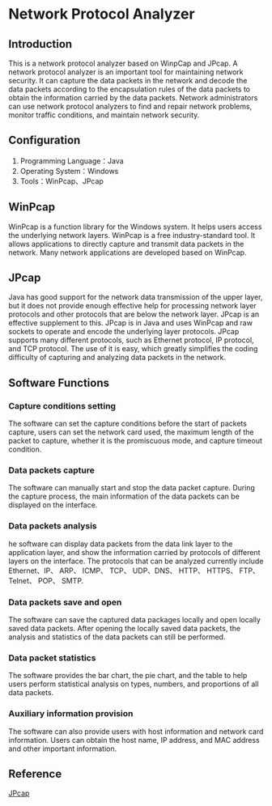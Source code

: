# Network Protocol Analyzer

## Introduction
This is a network protocol analyzer based on WinpCap and JPcap. A network protocol analyzer is an important tool for maintaining network security. It can capture the data packets in the network and decode the data packets according to the encapsulation rules of the data packets to obtain the information carried by the data packets. Network administrators can use network protocol analyzers to find and repair network problems, monitor traffic conditions, and maintain network security. 

## Configuration
1. Programming Language：Java
2. Operating System：Windows
3. Tools：WinPcap、JPcap

## WinPcap
WinPcap is a function library for the Windows system. It helps users access the underlying network layers. WinPcap is a free industry-standard tool. It allows applications to directly capture and transmit data packets in the network. Many network applications are developed based on WinPcap.

## JPcap
Java has good support for the network data transmission of the upper layer, but it does not provide enough effective help for processing network layer protocols and other protocols that are below the network layer. JPcap is an effective supplement to this. JPcap is in Java and uses WinPcap and raw sockets to operate and encode the underlying layer protocols. JPcap supports many different protocols, such as Ethernet protocol, IP protocol, and TCP protocol. The use of it is easy, which greatly simplifies the coding difficulty of capturing and analyzing data packets in the network.

## Software Functions
### Capture conditions setting
The software can set the capture conditions before the start of packets capture, users can set the network card used, the maximum length of the packet to capture, whether it is the promiscuous mode, and capture timeout condition.

### Data packets capture
The software can manually start and stop the data packet capture. During the capture process, the main information of the data packets can be displayed on the interface.

### Data packets analysis
he software can display data packets from the data link layer to the application layer, and show the information carried by protocols of different layers on the interface. The protocols that can be analyzed currently include Ethernet、IP、 ARP、 ICMP、 TCP、 UDP、DNS、 HTTP、 HTTPS、 FTP、 Telnet、 POP、 SMTP.

### Data packets save and open
The software can save the captured data packages locally and open locally saved data packets. After opening the locally saved data packets, the analysis and statistics of the data packets can still be performed.

### Data packet statistics
The software provides the bar chart, the pie chart, and the table to help users perform statistical analysis on types, numbers, and proportions of all data packets.

### Auxiliary information provision
The software can also provide users with host information and network card information. Users can obtain  the host name, IP address, and MAC address and other important information.

## Reference
[JPcap](http://jpcap.sourceforge.net/javadoc/index.html)
